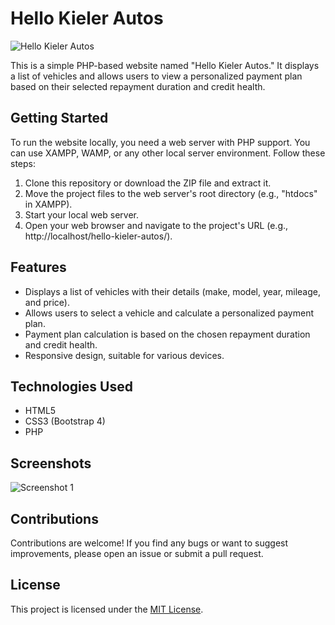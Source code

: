 # Hello Kieler Autos

![Hello Kieler Autos](images/1.png)

This is a simple PHP-based website named "Hello Kieler Autos." It displays a list of vehicles and allows users to view a personalized payment plan based on their selected repayment duration and credit health.

## Getting Started

To run the website locally, you need a web server with PHP support. You can use XAMPP, WAMP, or any other local server environment. Follow these steps:

1. Clone this repository or download the ZIP file and extract it.
2. Move the project files to the web server's root directory (e.g., "htdocs" in XAMPP).
3. Start your local web server.
4. Open your web browser and navigate to the project's URL (e.g., http://localhost/hello-kieler-autos/).

## Features

- Displays a list of vehicles with their details (make, model, year, mileage, and price).
- Allows users to select a vehicle and calculate a personalized payment plan.
- Payment plan calculation is based on the chosen repayment duration and credit health.
- Responsive design, suitable for various devices.

## Technologies Used

- HTML5
- CSS3 (Bootstrap 4)
- PHP

## Screenshots

![Screenshot 1](images/2.png)



## Contributions

Contributions are welcome! If you find any bugs or want to suggest improvements, please open an issue or submit a pull request.

## License

This project is licensed under the [MIT License](LICENSE).
